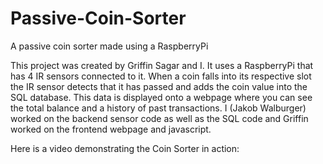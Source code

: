 # Passive-Coin-Sorter
A passive coin sorter made using a RaspberryPi

This project was created by Griffin Sagar and I. It uses a RaspberryPi that has 4 IR sensors connected to it. When a coin falls into its respective slot the IR sensor detects that it has passed and adds the coin value into the SQL database. This data is displayed onto a webpage where you can see the total balance and a history of past transactions. I (Jakob Walburger) worked on the backend sensor code as well as the SQL code and Griffin worked on the frontend webpage and javascript.

Here is a video demonstrating the Coin Sorter in action:
